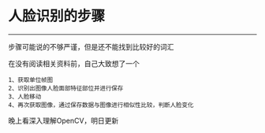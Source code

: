 # 人脸识别的步骤

***

步骤可能说的不够严谨，但是还不能找到比较好的词汇

在没有阅读相关资料前，自己大致想了一个

```
1、获取单位帧图
2、识别出图像人脸面部特征部位并进行保存
3、人脸移动
4、再次获取图像，通过保存数据与图像进行相似性比较，判断人脸变化
```

晚上看深入理解OpenCV，明日更新


